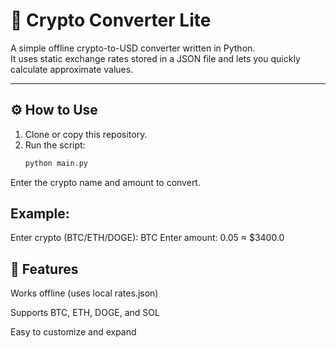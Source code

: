 # 💱 Crypto Converter Lite

A simple offline crypto-to-USD converter written in Python.  
It uses static exchange rates stored in a JSON file and lets you quickly calculate approximate values.

---

## ⚙️ How to Use
1. Clone or copy this repository.
2. Run the script:
   ```bash
   python main.py
Enter the crypto name and amount to convert.

## Example:

Enter crypto (BTC/ETH/DOGE): BTC
Enter amount: 0.05
≈ $3400.0

## 🧠 Features
Works offline (uses local rates.json)

Supports BTC, ETH, DOGE, and SOL

Easy to customize and expand

